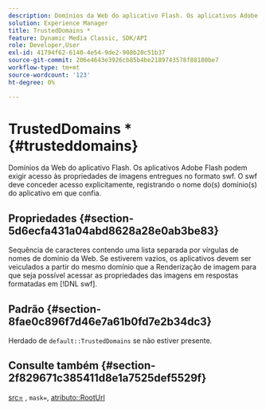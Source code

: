 ```yaml
---
description: Domínios da Web do aplicativo Flash. Os aplicativos Adobe Flash podem exigir acesso às propriedades de imagens entregues no formato swf. O swf deve conceder acesso explicitamente, registrando o nome do(s) domínio(s) do aplicativo em que confia.
solution: Experience Manager
title: TrustedDomains *
feature: Dynamic Media Classic, SDK/API
role: Developer,User
exl-id: 41794f62-6140-4e54-9de2-908b20c51b37
source-git-commit: 206e4643e3926cb85b4be2189743578f88180be7
workflow-type: tm+mt
source-wordcount: '123'
ht-degree: 0%

---
```


# TrustedDomains *{#trusteddomains}

Domínios da Web do aplicativo Flash. Os aplicativos Adobe Flash podem exigir acesso às propriedades de imagens entregues no formato swf. O swf deve conceder acesso explicitamente, registrando o nome do(s) domínio(s) do aplicativo em que confia.

## Propriedades {#section-5d6ecfa431a04abd8628a28e0ab3be83}

Sequência de caracteres contendo uma lista separada por vírgulas de nomes de domínio da Web. Se estiverem vazios, os aplicativos devem ser veiculados a partir do mesmo domínio que a Renderização de imagem para que seja possível acessar as propriedades das imagens em respostas formatadas em [!DNL swf].

## Padrão {#section-8fae0c896f7d46e7a61b0fd7e2b34dc3}

Herdado de `default::TrustedDomains` se não estiver presente.

## Consulte também {#section-2f829671c385411d8e1a7525def5529f}

[src=](../../../../../ir-api/http-protocol/image-rendering-api-ref/c-ir-http-protocol-ref/c-ir-http-protocol-command-reference/r-ir-src.md#reference-62c98abad22149d68d405ed6aaff8272) ,  `mask=`,  [atributo::RootUrl](../../../../../ir-api/material-cat/image-rendering-api-ref/c-ir-material-catalog/c-ir-attributes-reference/r-ir-rooturl.md#reference-b8d706a573814802bd6794223cc78402)
